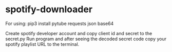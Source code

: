 # spotify-downloader

For using:
pip3 install pytube requests json base64

Create spotify developer account and copy client id and secret to the secret.py
Run program and after seeing the decoded secret code copy your spotify playlist URL to the terminal.


